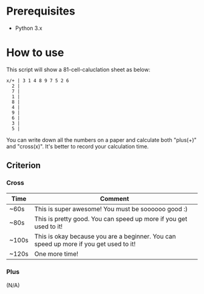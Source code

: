 # Prerequisites
- Python 3.x

# How to use
This script will show a 81-cell-caluclation sheet as below:
~~~
x/+ | 3 1 4 8 9 7 5 2 6
  2 |
  7 |
  1 |
  8 |
  4 |
  9 |
  6 |
  3 |
  5 |
~~~

You can write down all the numbers on a paper and calculate both "plus(+)" and "cross(x)". It's better to record your calculation time.

## Criterion
### Cross
Time | Comment
---  |---
~60s | This is super awesome! You must be soooooo good :)
~80s | This is pretty good. You can speed up more if you get used to it!
~100s| This is okay because you are a beginner. You can speed up more if you get used to it!
~120s| One more time!

### Plus
(N/A)

